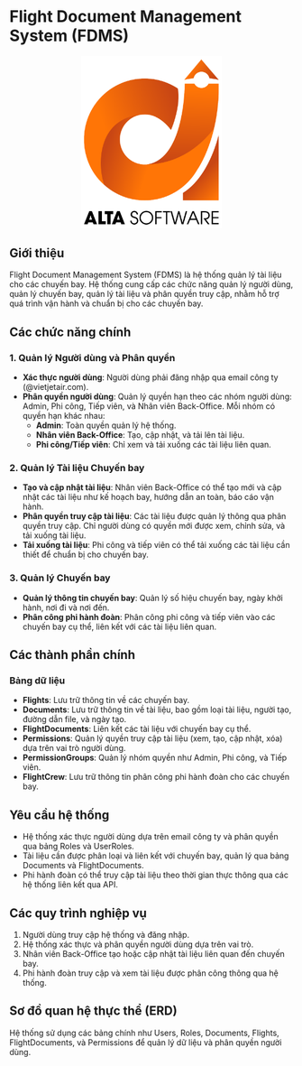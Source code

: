 # Flight Document Management System (FDMS)

<p align="center">
  <img src="Docs/Logo-Alta-Software.png" alt="ALTA SOFTWARE" width="250"/>
</p>

## Giới thiệu

Flight Document Management System (FDMS) là hệ thống quản lý tài liệu cho các chuyến bay. Hệ thống cung cấp các chức năng quản lý người dùng, quản lý chuyến bay, quản lý tài liệu và phân quyền truy cập, nhằm hỗ trợ quá trình vận hành và chuẩn bị cho các chuyến bay.

## Các chức năng chính

### 1. Quản lý Người dùng và Phân quyền
- **Xác thực người dùng**: Người dùng phải đăng nhập qua email công ty (@vietjetair.com).
- **Phân quyền người dùng**: Quản lý quyền hạn theo các nhóm người dùng: Admin, Phi công, Tiếp viên, và Nhân viên Back-Office. Mỗi nhóm có quyền hạn khác nhau:
  - **Admin**: Toàn quyền quản lý hệ thống.
  - **Nhân viên Back-Office**: Tạo, cập nhật, và tải lên tài liệu.
  - **Phi công/Tiếp viên**: Chỉ xem và tải xuống các tài liệu liên quan.

### 2. Quản lý Tài liệu Chuyến bay
- **Tạo và cập nhật tài liệu**: Nhân viên Back-Office có thể tạo mới và cập nhật các tài liệu như kế hoạch bay, hướng dẫn an toàn, báo cáo vận hành.
- **Phân quyền truy cập tài liệu**: Các tài liệu được quản lý thông qua phân quyền truy cập. Chỉ người dùng có quyền mới được xem, chỉnh sửa, và tải xuống tài liệu.
- **Tải xuống tài liệu**: Phi công và tiếp viên có thể tải xuống các tài liệu cần thiết để chuẩn bị cho chuyến bay.

### 3. Quản lý Chuyến bay
- **Quản lý thông tin chuyến bay**: Quản lý số hiệu chuyến bay, ngày khởi hành, nơi đi và nơi đến.
- **Phân công phi hành đoàn**: Phân công phi công và tiếp viên vào các chuyến bay cụ thể, liên kết với các tài liệu liên quan.

## Các thành phần chính

### Bảng dữ liệu
- **Flights**: Lưu trữ thông tin về các chuyến bay.
- **Documents**: Lưu trữ thông tin về tài liệu, bao gồm loại tài liệu, người tạo, đường dẫn file, và ngày tạo.
- **FlightDocuments**: Liên kết các tài liệu với chuyến bay cụ thể.
- **Permissions**: Quản lý quyền truy cập tài liệu (xem, tạo, cập nhật, xóa) dựa trên vai trò người dùng.
- **PermissionGroups**: Quản lý nhóm quyền như Admin, Phi công, và Tiếp viên.
- **FlightCrew**: Lưu trữ thông tin phân công phi hành đoàn cho các chuyến bay.

## Yêu cầu hệ thống
- Hệ thống xác thực người dùng dựa trên email công ty và phân quyền qua bảng Roles và UserRoles.
- Tài liệu cần được phân loại và liên kết với chuyến bay, quản lý qua bảng Documents và FlightDocuments.
- Phi hành đoàn có thể truy cập tài liệu theo thời gian thực thông qua các hệ thống liên kết qua API.

## Các quy trình nghiệp vụ
1. Người dùng truy cập hệ thống và đăng nhập.
2. Hệ thống xác thực và phân quyền người dùng dựa trên vai trò.
3. Nhân viên Back-Office tạo hoặc cập nhật tài liệu liên quan đến chuyến bay.
4. Phi hành đoàn truy cập và xem tài liệu được phân công thông qua hệ thống.

## Sơ đồ quan hệ thực thể (ERD)
Hệ thống sử dụng các bảng chính như Users, Roles, Documents, Flights, FlightDocuments, và Permissions để quản lý dữ liệu và phân quyền người dùng.
